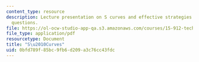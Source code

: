 ```yaml
---
content_type: resource
description: Lecture presentation on S curves and effective strategies to tackle key
  questions.
file: https://ol-ocw-studio-app-qa.s3.amazonaws.com/courses/15-912-technology-strategy-fall-2008/0bfd789f85bc9fb6d209a3c76cc43fdc_lec_02.pdf
file_type: application/pdf
resourcetype: Document
title: "S\u2010Curves"
uid: 0bfd789f-85bc-9fb6-d209-a3c76cc43fdc
---
```


